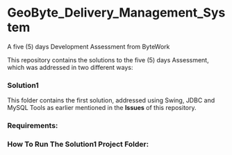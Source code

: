 # GeoByte_Delivery_Management_System
A five (5) days Development Assessment from ByteWork

This repository contains the solutions to the five (5) days Assessment, which was addressed in two different ways:

### Solution1
This folder contains the first solution, addressed using Swing, JDBC and MySQL Tools as earlier mentioned in the <b>Issues</b> of this repository.
### Requirements:


### How To Run The Solution1 Project Folder:
